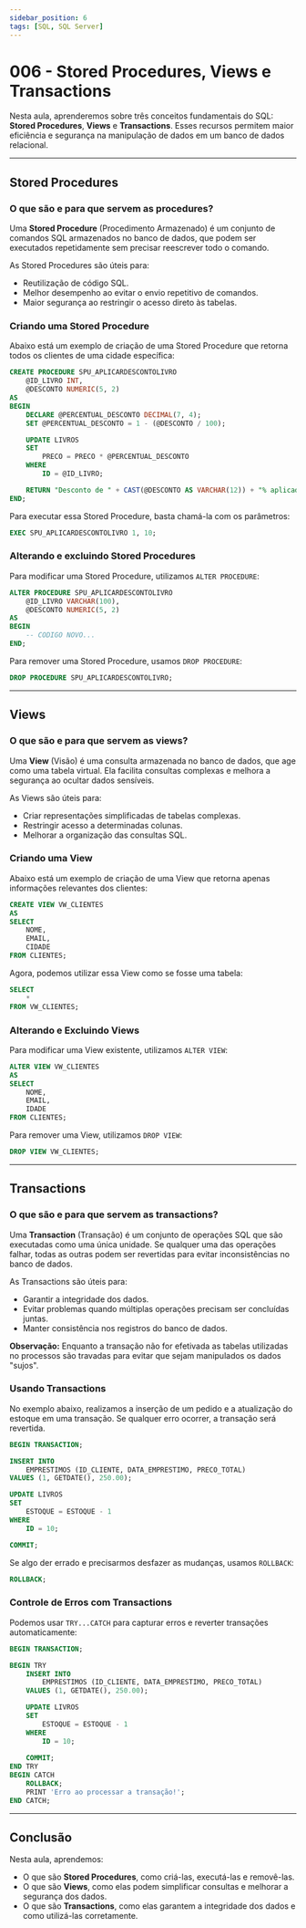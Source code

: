 ```yaml
---
sidebar_position: 6
tags: [SQL, SQL Server]
---
```


# 006 - Stored Procedures, Views e Transactions

Nesta aula, aprenderemos sobre três conceitos fundamentais do SQL: **Stored Procedures**, **Views** e **Transactions**. Esses recursos permitem maior eficiência e segurança na manipulação de dados em um banco de dados relacional.

---

## Stored Procedures

### O que são e para que servem as procedures?

Uma **Stored Procedure** (Procedimento Armazenado) é um conjunto de comandos SQL armazenados no banco de dados, que podem ser executados repetidamente sem precisar reescrever todo o comando.

As Stored Procedures são úteis para:

- Reutilização de código SQL.
- Melhor desempenho ao evitar o envio repetitivo de comandos.
- Maior segurança ao restringir o acesso direto às tabelas.

### Criando uma Stored Procedure

Abaixo está um exemplo de criação de uma Stored Procedure que retorna todos os clientes de uma cidade específica:

```sql
CREATE PROCEDURE SPU_APLICARDESCONTOLIVRO
    @ID_LIVRO INT,
    @DESCONTO NUMERIC(5, 2)
AS
BEGIN
    DECLARE @PERCENTUAL_DESCONTO DECIMAL(7, 4);
    SET @PERCENTUAL_DESCONTO = 1 - (@DESCONTO / 100);

    UPDATE LIVROS
    SET
        PRECO = PRECO * @PERCENTUAL_DESCONTO
    WHERE
        ID = @ID_LIVRO;

    RETURN "Desconto de " + CAST(@DESCONTO AS VARCHAR(12)) + "% aplicado!";
END;
```

Para executar essa Stored Procedure, basta chamá-la com os parâmetros:

```sql
EXEC SPU_APLICARDESCONTOLIVRO 1, 10;
```

### Alterando e excluindo Stored Procedures

Para modificar uma Stored Procedure, utilizamos `ALTER PROCEDURE`:

```sql
ALTER PROCEDURE SPU_APLICARDESCONTOLIVRO
    @ID_LIVRO VARCHAR(100),
    @DESCONTO NUMERIC(5, 2)
AS
BEGIN
    -- CODIGO NOVO...
END;
```

Para remover uma Stored Procedure, usamos `DROP PROCEDURE`:

```sql
DROP PROCEDURE SPU_APLICARDESCONTOLIVRO;
```

---

## Views

### O que são e para que servem as views?

Uma **View** (Visão) é uma consulta armazenada no banco de dados, que age como uma tabela virtual. Ela facilita consultas complexas e melhora a segurança ao ocultar dados sensíveis.

As Views são úteis para:

- Criar representações simplificadas de tabelas complexas.
- Restringir acesso a determinadas colunas.
- Melhorar a organização das consultas SQL.

### Criando uma View

Abaixo está um exemplo de criação de uma View que retorna apenas informações relevantes dos clientes:

```sql
CREATE VIEW VW_CLIENTES 
AS
SELECT 
    NOME, 
    EMAIL, 
    CIDADE 
FROM CLIENTES;
```

Agora, podemos utilizar essa View como se fosse uma tabela:

```sql
SELECT 
    *
FROM VW_CLIENTES;
```

### Alterando e Excluindo Views

Para modificar uma View existente, utilizamos `ALTER VIEW`:

```sql
ALTER VIEW VW_CLIENTES 
AS
SELECT 
    NOME, 
    EMAIL, 
    IDADE
FROM CLIENTES;
```

Para remover uma View, utilizamos `DROP VIEW`:

```sql
DROP VIEW VW_CLIENTES;
```

---

## Transactions

### O que são e para que servem as transactions?

Uma **Transaction** (Transação) é um conjunto de operações SQL que são executadas como uma única unidade. Se qualquer uma das operações falhar, todas as outras podem ser revertidas para evitar inconsistências no banco de dados.

As Transactions são úteis para:

- Garantir a integridade dos dados.
- Evitar problemas quando múltiplas operações precisam ser concluídas juntas.
- Manter consistência nos registros do banco de dados.

**Observação:** Enquanto a transação não for efetivada as tabelas utilizadas no processos são travadas para evitar que sejam manipulados os dados "sujos".

### Usando Transactions

No exemplo abaixo, realizamos a inserção de um pedido e a atualização do estoque em uma transação. Se qualquer erro ocorrer, a transação será revertida.

```sql
BEGIN TRANSACTION;

INSERT INTO 
    EMPRESTIMOS (ID_CLIENTE, DATA_EMPRESTIMO, PRECO_TOTAL)
VALUES (1, GETDATE(), 250.00);

UPDATE LIVROS 
SET 
    ESTOQUE = ESTOQUE - 1 
WHERE 
    ID = 10;

COMMIT;
```

Se algo der errado e precisarmos desfazer as mudanças, usamos `ROLLBACK`:

```sql
ROLLBACK;
```

### Controle de Erros com Transactions

Podemos usar `TRY...CATCH` para capturar erros e reverter transações automaticamente:

```sql
BEGIN TRANSACTION;

BEGIN TRY
    INSERT INTO 
        EMPRESTIMOS (ID_CLIENTE, DATA_EMPRESTIMO, PRECO_TOTAL)
    VALUES (1, GETDATE(), 250.00);

    UPDATE LIVROS 
    SET 
        ESTOQUE = ESTOQUE - 1 
    WHERE 
        ID = 10;
    
    COMMIT;
END TRY
BEGIN CATCH
    ROLLBACK;
    PRINT 'Erro ao processar a transação!';
END CATCH;
```

---

## Conclusão

Nesta aula, aprendemos:

- O que são **Stored Procedures**, como criá-las, executá-las e removê-las.
- O que são **Views**, como elas podem simplificar consultas e melhorar a segurança dos dados.
- O que são **Transactions**, como elas garantem a integridade dos dados e como utilizá-las corretamente.
